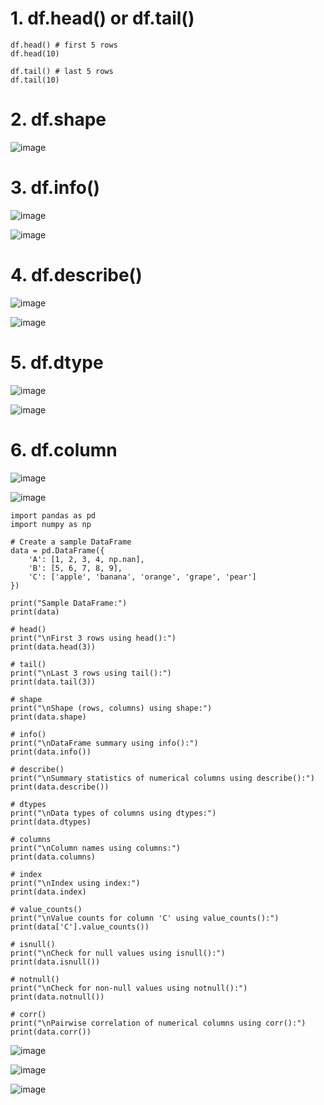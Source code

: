 # 1. df.head() or df.tail()

    df.head() # first 5 rows
    df.head(10)
    
    df.tail() # last 5 rows
    df.tail(10)

# 2. df.shape

![image](https://user-images.githubusercontent.com/60442877/232264414-4be710dc-a9aa-4559-962b-c623995f8133.png)

# 3. df.info()

![image](https://user-images.githubusercontent.com/60442877/232264445-024c752c-faf9-4ff5-a947-a69794a0bcca.png)

![image](https://user-images.githubusercontent.com/60442877/232264502-d11f1b31-eb11-4d23-9081-cbe89068251e.png)

# 4. df.describe()

![image](https://user-images.githubusercontent.com/60442877/232264812-772cbbe6-5458-4287-a4b8-fd962578550b.png)

![image](https://user-images.githubusercontent.com/60442877/232264817-d9dbdf29-1059-4095-a0ad-196a2c747f52.png)

# 5. df.dtype

![image](https://user-images.githubusercontent.com/60442877/232264879-7f50f099-f6b1-4fc7-8feb-dc0a29ce5fc4.png)

![image](https://user-images.githubusercontent.com/60442877/232264937-b3955a16-ca9d-417c-b62e-01197fb6fb76.png)

# 6. df.column



![image](https://user-images.githubusercontent.com/60442877/231036438-2a2e1e6e-f2d0-4288-a3da-061fc9c9c323.png)

![image](https://user-images.githubusercontent.com/60442877/231036469-373253a4-84a8-4137-bc27-74be4624aae3.png)

    import pandas as pd
    import numpy as np

    # Create a sample DataFrame
    data = pd.DataFrame({
        'A': [1, 2, 3, 4, np.nan],
        'B': [5, 6, 7, 8, 9],
        'C': ['apple', 'banana', 'orange', 'grape', 'pear']
    })

    print("Sample DataFrame:")
    print(data)

    # head()
    print("\nFirst 3 rows using head():")
    print(data.head(3))

    # tail()
    print("\nLast 3 rows using tail():")
    print(data.tail(3))

    # shape
    print("\nShape (rows, columns) using shape:")
    print(data.shape)

    # info()
    print("\nDataFrame summary using info():")
    print(data.info())

    # describe()
    print("\nSummary statistics of numerical columns using describe():")
    print(data.describe())

    # dtypes
    print("\nData types of columns using dtypes:")
    print(data.dtypes)

    # columns
    print("\nColumn names using columns:")
    print(data.columns)

    # index
    print("\nIndex using index:")
    print(data.index)

    # value_counts()
    print("\nValue counts for column 'C' using value_counts():")
    print(data['C'].value_counts())

    # isnull()
    print("\nCheck for null values using isnull():")
    print(data.isnull())

    # notnull()
    print("\nCheck for non-null values using notnull():")
    print(data.notnull())

    # corr()
    print("\nPairwise correlation of numerical columns using corr():")
    print(data.corr())

![image](https://user-images.githubusercontent.com/60442877/231044390-958449b0-0b47-4748-b0bd-6006e7ebd7e0.png)

![image](https://user-images.githubusercontent.com/60442877/231044480-2bf367d3-316f-4f0c-a6cc-ef65dab17f4b.png)

![image](https://user-images.githubusercontent.com/60442877/231044509-1b1dd2f1-079a-4d2e-bc59-9e47f64b2da9.png)


